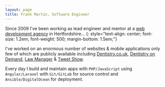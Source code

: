 ```yaml
---
layout: page
title: Frank Martin, Software Engineer
---
```


Since 2009 I've been working as lead engineer and mentor at a <a href="http://www.digital-results.com" target="_blank">web development agency</a> in Hertfordshire...
{: style="text-align: center; font-size: 1.2em; font-weight: 500; margin-bottom: 1.5em;"}

I've worked on an enormous number of websites & mobile applications only few of which are publicly available including <a href="http://www.dentistry.co.uk" target="_blank">Dentistry.co.uk</a>, <a href="http://www.dentistryod.com" target="_blank">Dentistry on Demand</a>, <a href="http://www.lawmanager.co.uk" target="_blank">Law Manager</a> & <a href="http://www.tweetshow.co.uk" target="_blank">Tweet Show</a>.

Every day I build and maintain apps with `PHP/JavaScript` using `Angular/Laravel` with `Git/GitLab` for source control and `Ansible/DigitalOcean` for deployment.
